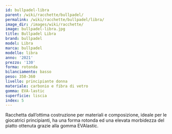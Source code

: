 ```yaml
---
id: bullpadel-libra
parent: /wiki/racchette/bullpadel/
permalink: /wiki/racchette/bullpadel/libra/
image_dir: /images/wiki/racchette/
image: bullpadel-libra.jpg
title: Bullpadel Libra
brand: bullpadel
model: Libra
marca: bullpadel
modello: libra
anno: '2021'
prezzo: '130'
forma: rotonda
bilanciamento: basso
peso: 350-360
livello: principiante donna
materiale: carbonio e fibra di vetro
gomma: EVA-lastic
superficie: liscia
index: 5
---
```

Racchetta dall’ottima costruzione per materiali e composizione, ideale per le giocatrici principianti, ha una forma rotonda ed una elevata morbidezza del piatto ottenuta grazie alla gomma EVAlastic.